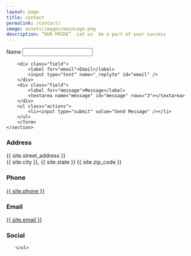 ```yaml
---
layout: page
title: contact
permalink: /contact/
image: assets/images/mainLogo.png
description: “OUR PRIDE”  Let us  be a part of your success
---
```


<div id="footer" action="https://formspree.io/{{ site.email }}" method="POST">
	<section>
		<form method="post" action="#">
			<div class="field">
				<label for="name">Name</label>
				<input type="text" name="name" id="name" />
			</div>

		<div class="field">
			<label for="email">Email</label>
			<input type="text" name="_replyto" id="email" />
		</div>
		<div class="field">
			<label for="message">Message</label>
			<textarea name="message" id="message" rows="3"></textarea>
		</div>
		<ul class="actions">
			<li><input type="submit" value="Send Message" /></li>
		</ul>
		</form>
	</section>
	
<section class="split contact">
	
<section class="alt">
	<h3>Address</h3>
	<p>{{ site.street_address }}<br />
    {{ site.city }}, {{ site.state }} {{ site.zip_code }}</p>
</section>

<section>
	<h3>Phone</h3>
	<p><a href="#">{{ site.phone }}</a></p>
</section>

<section>
	<h3>Email</h3>
	<p><a href="#">{{ site.email }}</a></p>
</section>

<section>
	<h3>Social</h3>
	<ul class="icons alt">
		
	</ul>
</section>




